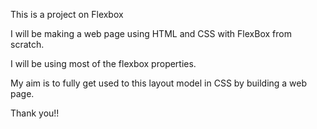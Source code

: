This is a project on Flexbox

I will be making a web page using HTML and CSS with FlexBox from scratch.

I will be using most of the flexbox properties.

My aim is to fully get used to this layout model in CSS by building a web page.

Thank you!!